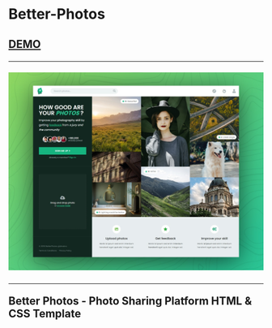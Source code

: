# Better-Photos

<h2> <a href="http://better-photos-dinethlive.html-5.me/">DEMO </a> <br>
 <hr>
 <img src="screenshot.png"/> <hr>
<p>Better Photos - Photo Sharing Platform HTML &amp; CSS Template</p>
